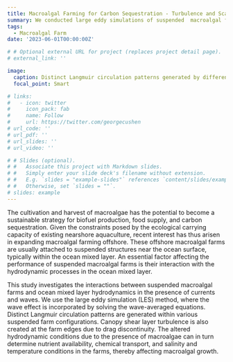 ```yaml
---
title: Macroalgal Farming for Carbon Sequestration - Turbulence and Scalar Transport
summary: We conducted large eddy simulations of suspended  macroalgal farms and investigated their interactions with ocean mixed layer hydridnamics. The presense of farms generates distinct types of turbulence, which has substantial consequences for nutrient supply and macroalgal growth. 
tags:
  - Macroalgal Farm
date: '2023-06-01T00:00:00Z'

# # Optional external URL for project (replaces project detail page).
# external_link: ''

image:
  caption: Distinct Langmuir circulation patterns generated by different suspended farm configurations
  focal_point: Smart

# links:
#   - icon: twitter
#     icon_pack: fab
#     name: Follow
#     url: https://twitter.com/georgecushen
# url_code: ''
# url_pdf: ''
# url_slides: ''
# url_video: ''

# # Slides (optional).
# #   Associate this project with Markdown slides.
# #   Simply enter your slide deck's filename without extension.
# #   E.g. `slides = "example-slides"` references `content/slides/example-slides.md`.
# #   Otherwise, set `slides = ""`.
# slides: example
---
```


The cultivation and harvest of macroalgae has the potential to become a sustainable strategy for biofuel production, food supply, and carbon sequestration. 
Given the constraints posed by the ecological carrying capacity of existing nearshore aquaculture, recent interest has thus arisen in expanding macroalgal farming offshore. 
These offshore macroalgal farms are usually attached to suspended structures near the ocean surface, typically within the ocean mixed layer. 
An essential factor affecting the performance of suspended macroalgal farms is their interaction with the hydrodynamic processes in the ocean mixed layer. 

This study investigates the interactions between suspended macroalgal farms and ocean mixed layer hydrodynamics in the presence of currents and waves. 
We use the large eddy simulation (LES) method, where the wave effect is incorporated by solving the wave-averaged equations. 
Distinct Langmuir circulation patterns are generated within various suspended farm configurations. 
Canopy shear layer turbulence is also created at the farm edges due to drag discontinuity. 
The altered hydrodynamic conditions due to the presence of macroalgae can in turn determine nutrient availability, chemical transport, 
and salinity and temperature conditions in the farms, thereby affecting macroalgal growth. 